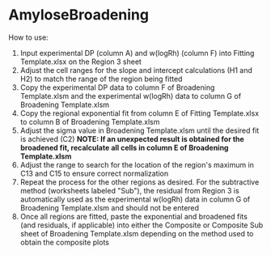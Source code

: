 # AmyloseBroadening

How to use:

1. Input experimental DP (column A) and w(logRh) (column F) into Fitting Template.xlsx on the Region 3 sheet
2. Adjust the cell ranges for the slope and intercept calculations (H1 and H2) to match the range of the region being fitted
3. Copy the experimental DP data to column F of Broadening Template.xlsm and the experimental w(logRh) data to column G of Broadening Template.xlsm
4. Copy the regional exponential fit from column E of Fitting Template.xlsx to column B of Broadening Template.xlsm
5. Adjust the sigma value in Broadening Template.xlsm until the desired fit is achieved (C2) **NOTE: If an unexpected result is obtained for the broadened fit, recalculate all cells in column E of Broadening Template.xlsm**
6. Adjust the range to search for the location of the region's maximum in C13 and C15 to ensure correct normalization
7. Repeat the process for the other regions as desired.  For the subtractive method (worksheets labeled "Sub"), the residual from Region 3 is automatically used as the  experimental w(logRh) data in column G of Broadening Template.xlsm and should not be entered
8. Once all regions are fitted, paste the exponential and broadened fits (and residuals, if applicable) into either the Composite or Composite Sub sheet of Broadening Template.xlsm depending on the method used to obtain the composite plots
